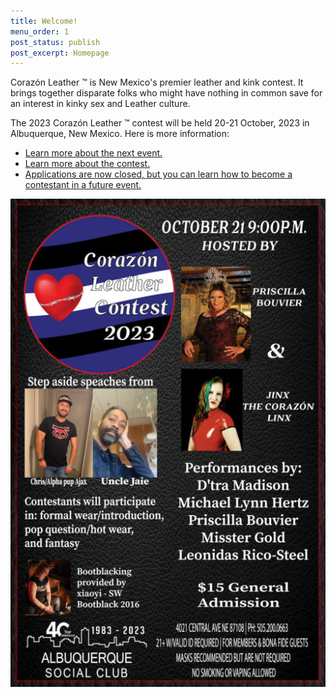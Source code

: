 ```yaml
---
title: Welcome!
menu_order: 1
post_status: publish
post_excerpt: Homepage
---
```


Corazón Leather &#8482; is New Mexico's premier leather and kink contest.  It brings together disparate folks who might have nothing in common save for an interest in kinky sex and Leather culture.

The 2023 Corazón Leather &#8482; contest will be held 20-21 October, 2023 in Albuquerque, New Mexico. Here is more information:

* [Learn more about the next event.](http://45.33.126.133/event.html)
* [Learn more about the contest.](http://45.33.126.133/about.html)
* [Applications are now closed, but you can learn how to become a contestant in a future event.](http://45.33.126.133/contestant.html)

![2023 Poster](/_images/2023-poster.jpg "2023 Poster")
